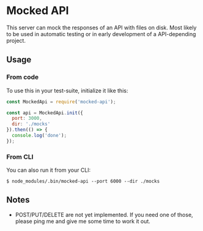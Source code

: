 # Mocked API

This server can mock the responses of an API with files on disk. Most likely to be used in automatic testing or in early development of a API-depending project.

## Usage

### From code
To use this in your test-suite, initialize it like this:

```js
const MockedApi = require('mocked-api');

const api = MockedApi.init({
  port: 3000,
  dir: './mocks'
}).then(() => {
  console.log('done');
});
```

### From CLI
You can also run it from your CLI:

```
$ node_modules/.bin/mocked-api --port 6000 --dir ./mocks
```

## Notes

- POST/PUT/DELETE are not yet implemented. If you need one of those, please ping me and give me some time to work it out.
